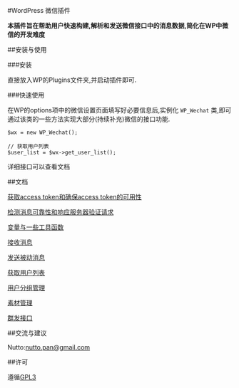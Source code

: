 #WordPress 微信插件

__本插件旨在帮助用户快速构建,解析和发送微信接口中的消息数据,简化在WP中微信的开发难度__


##安装与使用

###安装

直接放入WP的Plugins文件夹,并启动插件即可.

###快速使用

在WP的options项中的微信设置页面填写好必要信息后,实例化 ``` WP_Wechat ``` 类,即可通过该类的一些方法实现大部分(持续补充)微信的接口功能.

```
$wx = new WP_Wechat();

// 获取用户列表
$user_list = $wx->get_user_list(); 
```

详细接口可以查看文档

##文档

[获取access token和确保access token的可用性](https://github.com/nutto/wp-wechat/blob/master/doc/about_access_token.md)

[检测消息可靠性和响应服务器验证请求](https://github.com/nutto/wp-wechat/blob/master/doc/about_valid.md)

[变量与一些工具函数](https://github.com/nutto/wp-wechat/blob/master/doc/about_variables_and_tools.md)

[接收消息](https://github.com/nutto/wp-wechat/blob/master/doc/about_receiving_msg.md)

[发送被动消息](https://github.com/nutto/wp-wechat/blob/master/doc/about_sending_msg.md)

[获取用户列表](https://github.com/nutto/wp-wechat/blob/master/doc/about_users.md)

[用户分组管理](https://github.com/nutto/wp-wechat/blob/master/doc/about_groups.md)

[素材管理](https://github.com/nutto/wp-wechat/blob/master/doc/about_materials.md)

[群发接口](https://github.com/nutto/wp-wechat/blob/master/doc/about_group_sending.md)

##交流与建议

Nutto:<a href=mailto:nutto.pan@gmail.com>nutto.pan@gmail.com</a>

##许可

遵循[GPL3](https://www.gnu.org/licenses/gpl-3.0.txt)

